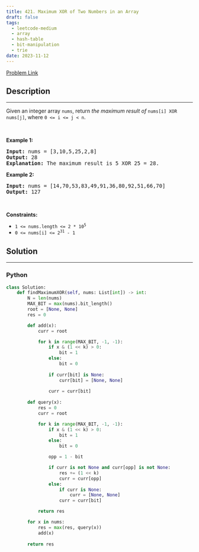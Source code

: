 ```yaml
---
title: 421. Maximum XOR of Two Numbers in an Array
draft: false
tags: 
  - leetcode-medium
  - array
  - hash-table
  - bit-manipulation
  - trie
date: 2023-11-12
---
```


[Problem Link](https://leetcode.com/problems/maximum-xor-of-two-numbers-in-an-array/)

## Description

---
<p>Given an integer array <code>nums</code>, return <em>the maximum result of </em><code>nums[i] XOR nums[j]</code>, where <code>0 &lt;= i &lt;= j &lt; n</code>.</p>

<p>&nbsp;</p>
<p><strong class="example">Example 1:</strong></p>

<pre>
<strong>Input:</strong> nums = [3,10,5,25,2,8]
<strong>Output:</strong> 28
<strong>Explanation:</strong> The maximum result is 5 XOR 25 = 28.
</pre>

<p><strong class="example">Example 2:</strong></p>

<pre>
<strong>Input:</strong> nums = [14,70,53,83,49,91,36,80,92,51,66,70]
<strong>Output:</strong> 127
</pre>

<p>&nbsp;</p>
<p><strong>Constraints:</strong></p>

<ul>
	<li><code>1 &lt;= nums.length &lt;= 2 * 10<sup>5</sup></code></li>
	<li><code>0 &lt;= nums[i] &lt;= 2<sup>31</sup> - 1</code></li>
</ul>


## Solution

---
### Python
``` py title='maximum-xor-of-two-numbers-in-an-array'
class Solution:
    def findMaximumXOR(self, nums: List[int]) -> int:
        N = len(nums)
        MAX_BIT = max(nums).bit_length()
        root = [None, None]
        res = 0

        def add(x):
            curr = root

            for k in range(MAX_BIT, -1, -1):
                if x & (1 << k) > 0:
                    bit = 1
                else:
                    bit = 0
                
                if curr[bit] is None:
                    curr[bit] = [None, None]
                
                curr = curr[bit]
        
        def query(x):
            res = 0
            curr = root

            for k in range(MAX_BIT, -1, -1):
                if x & (1 << k) > 0:
                    bit = 1
                else:
                    bit = 0

                opp = 1 - bit

                if curr is not None and curr[opp] is not None:
                    res += (1 << k)
                    curr = curr[opp]
                else:
                    if curr is None:
                        curr = [None, None]
                    curr = curr[bit]

            return res

        for x in nums:
            res = max(res, query(x))
            add(x)
        
        return res
```

